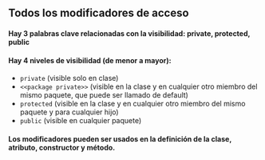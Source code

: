 ## Todos los modificadores de acceso

#### Hay 3 palabras clave relacionadas con la visibilidad: private, protected, public
#### Hay 4 niveles de visibilidad (de menor a mayor):
- ``private`` (visible solo en clase)
- ``<<package private>>`` (visible en la clase y en cualquier otro miembro del mismo paquete, que puede ser llamado de default)
- ``protected`` (visible en la clase y en cualquier otro miembro del mismo paquete y para cualquier hijo)
- ``public`` (visible en cualquier paquete)
#### Los modificadores pueden ser usados en la definición de la clase, atributo, constructor y método.